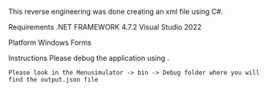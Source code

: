 This reverse engineering was done creating an xml file using C#.


Requirements
	.NET FRAMEWORK 4.7.2
	Visual Studio 2022

Platform
	Windows Forms

Instructions
	Please debug the application using .

	Please look in the Menusimulator -> bin -> Debug folder where you will find the output.json file 

	
